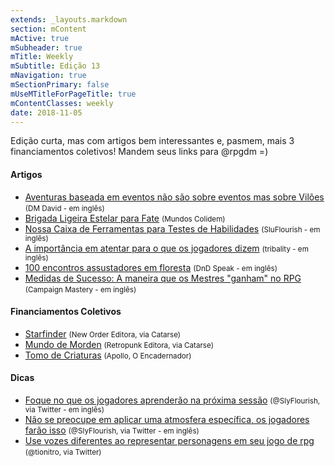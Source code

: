 ```yaml
---
extends: _layouts.markdown
section: mContent
mActive: true
mSubheader: true
mTitle: Weekly
mSubtitle: Edição 13
mNavigation: true
mSectionPrimary: false
mUseMTitleForPageTitle: true
mContentClasses: weekly
date: 2018-11-05
---
```


Edição curta, mas com artigos bem interessantes e, pasmem, mais 3 financiamentos coletivos! Mandem seus links para @rpgdm =)

#### Artigos

- [Aventuras baseada em eventos não são sobre eventos mas sobre Vilões] <small>(DM David - em inglês)</small>
- [Brigada Ligeira Estelar para Fate] <small>(Mundos Colidem)</small>
- [Nossa Caixa de Ferramentas para Testes de Habilidades] <small>(SluFlourish - em inglês)</small>
- [A importância em atentar para o que os jogadores dizem] <small>(tribality - em inglês)</small>
- [100 encontros assustadores em floresta] <small>(DnD Speak - em inglês)</small>
- [Medidas de Sucesso: A maneira que os Mestres "ganham" no RPG] <small>(Campaign Mastery - em inglês)</small>

#### Financiamentos Coletivos

- [Starfinder] <small>(New Order Editora, via Catarse)</small>
- [Mundo de Morden] <small>(Retropunk Editora, via Catarse)</small>
- [Tomo de Criaturas] <small>(Apollo, O Encadernador)</small>

#### Dicas

- [Foque no que os jogadores aprenderão na próxima sessão] <small>(@SlyFlourish, via Twitter - em inglês)</small>
- [Não se preocupe em aplicar uma atmosfera específica, os jogadores farão isso] <small>(@SlyFlourish, via Twitter - em inglês)</small>
- [Use vozes diferentes ao representar personagens em seu jogo de rpg] <small>(@tionitro, via Twitter)</small>

[Starfinder]: https://www.catarse.me/Starfinder
[Mundo de Morden]: https://www.catarse.me/morden
[Foque no que os jogadores aprenderão na próxima sessão]: https://twitter.com/SlyFlourish/status/1060925607113035777
[Não se preocupe em aplicar uma atmosfera específica, os jogadores farão isso]: https://twitter.com/SlyFlourish/status/1060230957561757697
[Use vozes diferentes ao representar personagens em seu jogo de rpg]: https://twitter.com/tionitro/status/1059508683405713413
[Aventuras baseada em eventos não são sobre eventos mas sobre Vilões]: http://dmdavid.com/tag/event-driven-d-theyre-about-villains/
[Tomo de Criaturas]: https://www.catarse.me/tomo_de_criaturas_7f11
[Brigada Ligeira Estelar para Fate]: https://mundoscolidem.com.br/ble-fate/
[Nossa Caixa de Ferramentas para Testes de Habilidades]: http://slyflourish.com/ability_check_toolbox.html
[A importância em atentar para o que os jogadores dizem]: https://www.tribality.com/2018/11/05/the-importance-behind-paying-attention-to-players-say/
[100 encontros assustadores em floresta]: http://dndspeak.com/2018/11/100-scary-forest-encounters/
[Medidas de Sucesso: A maneira que os Mestres "ganham" no RPG]: http://www.campaignmastery.com/blog/a-measure-of-success/
